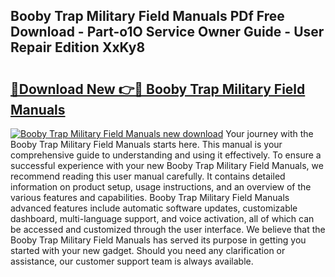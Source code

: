 ## Booby Trap Military Field Manuals PDf Free Download - Part-o1O Service Owner Guide - User Repair Edition XxKy8

# <h2><a href="http://bc49707.oget.top/?id=Booby+Trap+Military+Field+Manuals">🔗Download New 👉🔴 Booby Trap Military Field Manuals</a></h2>

[![Booby Trap Military Field Manuals new download](https://i.imgur.com/5g1atiW.png)](http://bc49707.oget.top/?id=Booby+Trap+Military+Field+Manuals)
Your journey with the Booby Trap Military Field Manuals starts here. This manual is your comprehensive guide to understanding and using it effectively. To ensure a successful experience with your new Booby Trap Military Field Manuals, we recommend reading this user manual carefully. It contains detailed information on product setup, usage instructions, and an overview of the various features and capabilities. Booby Trap Military Field Manuals advanced features include automatic software updates, customizable dashboard, multi-language support, and voice activation, all of which can be accessed and customized through the user interface. We believe that the Booby Trap Military Field Manuals has served its purpose in getting you started with your new gadget. Should you need any clarification or assistance, our customer support team is always available.
